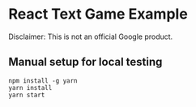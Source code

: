 # React Text Game Example

Disclaimer: This is not an official Google product.

## Manual setup for local testing
```
npm install -g yarn
yarn install
yarn start
```
